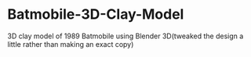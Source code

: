# Batmobile-3D-Clay-Model
3D clay model of 1989 Batmobile using Blender 3D(tweaked the design a little rather than making an exact copy)
